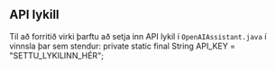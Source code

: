 ## API lykill

Til að forritið virki þarftu að setja inn API lykil í `OpenAIAssistant.java` í vinnsla þar sem stendur: 
private static final String API_KEY = "SETTU_LYKILINN_HÉR";




